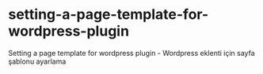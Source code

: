 # setting-a-page-template-for-wordpress-plugin
 Setting a page template for wordpress plugin - Wordpress eklenti  için sayfa şablonu ayarlama
